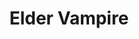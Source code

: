 ---
title: "Elder Vampire"
canonical: "skill/vampire-x"
lists:
    - essence-creature-loresheets
tier: 3
prerequisites: ["vampire-x/2"]
replacement: true
ladder: "vampire"
---